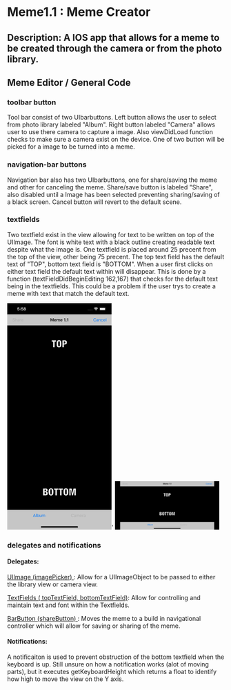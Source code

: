#  Meme1.1 : Meme Creator

Description: A IOS app that allows for a meme to be created through the camera or from the photo library.
---
## Meme Editor / General Code

### toolbar button

Tool bar consist of two UIbarbuttons. Left button allows the user to select from photo library labeled "Album". Right button labeled "Camera" allows user to use there camera to capture a image. Also viewDidLoad function checks to make sure a camera exist on the device.  One of two button will be picked for a image to be turned into a meme. 


### navigation-bar buttons

Navigation bar also has two UIbarbuttons, one for share/saving the meme and other for canceling the meme. Share/save button is labeled "Share", also disabled until a Image has been selected preventing sharing/saving of a black screen. Cancel button will revert to the default scene.

### textfields

Two textfield exist in the view allowing for text to be written on top of the UIImage. The font is white text with a black outline creating readable text despite what the image is. One textfield is placed around 25 precent from the top of the view, other being 75 precent. The top text field has the default text of "TOP", bottom text field is "BOTTOM". When a user first clicks on either text field the default text within will disappear. This is done by a function (textFieldDidBeginEditing 162,167) that checks for the default text being in the textfields. This could be a problem if the user trys to create a meme with text that match the default text. 

<img src="./readmepic/port.png" alt="portrait" width="242">'
<img src="./readmepic/landscape.png" alt="portrait" width="242">

### delegates and notifications

#### Delegates:

<u>UIImage (imagePicker) </u>: Allow for a UIImageObject to be passed to either the library view or camera view. 
 
 <u>TextFields ( topTextField, bottomTextField)</u>: Allow for controlling and maintain text and font within the Textfields. 
 
<u>BarButton (shareButton) </u>: Moves the meme to a build in navigational controller which will allow for saving or sharing of the meme.

#### Notifications:

A notificaiton is used to prevent obstruction of the bottom textfield when the keyboard is up. Still unsure on how a notification works (alot of moving parts), but it executes getKeyboardHeight which returns a float to identify how high to move the view on the Y axis. 
